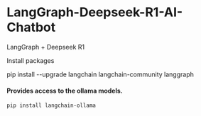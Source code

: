 # LangGraph-Deepseek-R1-AI-Chatbot

LangGraph + Deepseek R1

Install packages

pip install --upgrade langchain langchain-community langgraph

#### Provides access to the ollama models.
	pip install langchain-ollama
